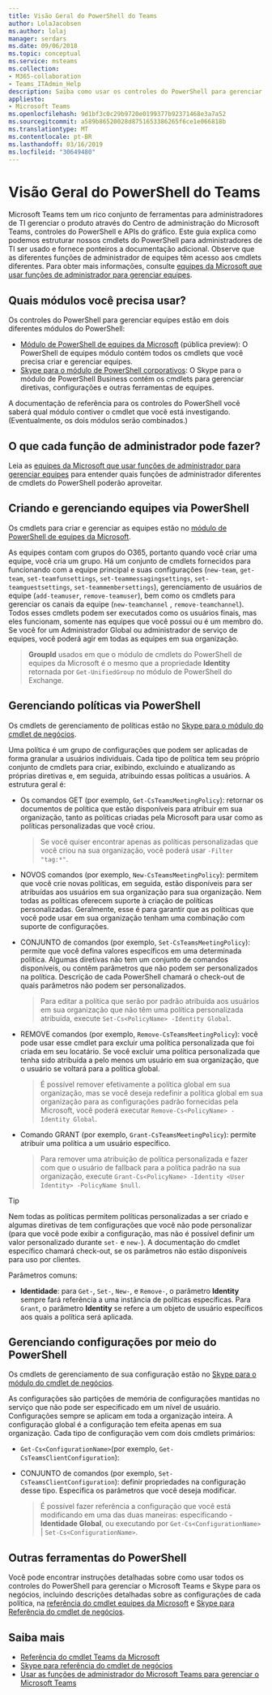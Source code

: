 ```yaml
---
title: Visão Geral do PowerShell do Teams
author: LolaJacobsen
ms.author: lolaj
manager: serdars
ms.date: 09/06/2018
ms.topic: conceptual
ms.service: msteams
ms.collection:
- M365-collaboration
- Teams_ITAdmin_Help
description: Saiba como usar os controles do PowerShell para gerenciar Teams da Microsoft.
appliesto:
- Microsoft Teams
ms.openlocfilehash: 9d1bf3c0c29b9720e0199377b92371468e3a7a52
ms.sourcegitcommit: a589b86520028d8751653386265f6ce1e066818b
ms.translationtype: MT
ms.contentlocale: pt-BR
ms.lasthandoff: 03/16/2019
ms.locfileid: "30649480"
---
```

# <a name="teams-powershell-overview"></a>Visão Geral do PowerShell do Teams

Microsoft Teams tem um rico conjunto de ferramentas para administradores de TI gerenciar o produto através do Centro de administração do Microsoft Teams, controles do PowerShell e APIs do gráfico. Este guia explica como podemos estruturar nossos cmdlets do PowerShell para administradores de TI ser usado e fornece ponteiros a documentação adicional. Observe que as diferentes funções de administrador de equipes têm acesso aos cmdlets diferentes. Para obter mais informações, consulte [equipes da Microsoft que usar funções de administrador para gerenciar equipes](using-admin-roles.md).

## <a name="which-modules-do-you-need-to-use"></a>Quais módulos você precisa usar?

Os controles do PowerShell para gerenciar equipes estão em dois diferentes módulos do PowerShell: 
- [Módulo de PowerShell de equipes da Microsoft](https://www.powershellgallery.com/packages/MicrosoftTeams/0.9.5) (pública preview): O PowerShell de equipes módulo contém todos os cmdlets que você precisa criar e gerenciar equipes.  
- [Skype para o módulo de PowerShell corporativos](https://www.microsoft.com/en-us/download/details.aspx?id=39366): O Skype para o módulo de PowerShell Business contém os cmdlets para gerenciar diretivas, configurações e outras ferramentas de equipes. 

A documentação de referência para os controles do PowerShell você saberá qual módulo contiver o cmdlet que você está investigando. (Eventualmente, os dois módulos serão combinados.)

## <a name="what-can-each-admin-role-do"></a>O que cada função de administrador pode fazer?

Leia as [equipes da Microsoft que usar funções de administrador para gerenciar equipes](using-admin-roles.md) para entender quais funções de administrador diferentes de cmdlets do PowerShell poderão aproveitar.

## <a name="creating-and-managing-teams-via-powershell"></a>Criando e gerenciando equipes via PowerShell

Os cmdlets para criar e gerenciar as equipes estão no [módulo de PowerShell de equipes da Microsoft](https://www.powershellgallery.com/packages/MicrosoftTeams/0.9.3). 

As equipes contam com grupos do O365, portanto quando você criar uma equipe, você cria um grupo. Há um conjunto de cmdlets fornecidos para funcionando com a equipe principal e suas configurações (``new-team``, ``get-team``, ``set-teamfunsettings``, ``set-teammessagingsettings``, ``set-teamguestsettings``, ``set-teammembersettings``), gerenciamento de usuários de equipe (``add-teamuser``, ``remove-teamuser``), bem como os cmdlets para gerenciar os canais da equipe (``new-teamchannel`` , ``remove-teamchannel``). Todos esses cmdlets podem ser executados como os usuários finais, mas eles funcionam, somente nas equipes que você possui ou é um membro do. Se você for um Administrador Global ou administrador de serviço de equipes, você poderá agir em todas as equipes em sua organização.

> **GroupId** usados em que o módulo de cmdlets do PowerShell de equipes da Microsoft é o mesmo que a propriedade **Identity** retornada por ``Get-UnifiedGroup`` no módulo de PowerShell do Exchange.

## <a name="managing-policies-via-powershell"></a>Gerenciando políticas via PowerShell

Os cmdlets de gerenciamento de políticas estão no [Skype para o módulo do cmdlet de negócios](https://www.microsoft.com/en-us/download/details.aspx?id=39366).

Uma política é um grupo de configurações que podem ser aplicadas de forma granular a usuários individuais. Cada tipo de política tem seu próprio conjunto de cmdlets para criar, exibindo, excluindo e atualizando as próprias diretivas e, em seguida, atribuindo essas políticas a usuários. A estrutura geral é:

- Os comandos GET (por exemplo, ``Get-CsTeamsMeetingPolicy``): retornar os documentos de política que estão disponíveis para atribuir em sua organização, tanto as políticas criadas pela Microsoft para usar como as políticas personalizadas que você criou.
   > Se você quiser encontrar apenas as políticas personalizadas que você criou na sua organização, você poderá usar ``-Filter "tag:*"``.

- NOVOS comandos (por exemplo, ``New-CsTeamsMeetingPolicy``): permitem que você crie novas políticas, em seguida, estão disponíveis para ser atribuídas aos usuários em sua organização para sua organização. Nem todas as políticas oferecem suporte à criação de políticas personalizadas. Geralmente, esse é para garantir que as políticas que você pode usar em sua organização tenham uma combinação com suporte de configurações.

- CONJUNTO de comandos (por exemplo, ``Set-CsTeamsMeetingPolicy``): permite que você defina valores específicos em uma determinada política. Algumas diretivas não tem um conjunto de comandos disponíveis, ou contêm parâmetros que não podem ser personalizados na política. Descrição de cada PowerShell chamará o check-out de quais parâmetros não podem ser personalizados. 
   > Para editar a política que serão por padrão atribuída aos usuários em sua organização que não têm uma política personalizada atribuída, execute ``Set-Cs<PolicyName> -Identity Global``.

- REMOVE comandos (por exemplo, ``Remove-CsTeamsMeetingPolicy``): você pode usar esse cmdlet para excluir uma política personalizada que foi criada em seu locatário. Se você excluir uma política personalizada que tenha sido atribuída a pelo menos um usuário em sua organização, que o usuário se voltará para a política global.
   > É possível remover efetivamente a política global em sua organização, mas se você deseja redefinir a política global em sua organização para as configurações padrão fornecidas pela Microsoft, você poderá executar ``Remove-Cs<PolicyName> -Identity Global``.

- Comando GRANT (por exemplo, ``Grant-CsTeamsMeetingPolicy``): permite atribuir uma política a um usuário específico.
   > Para remover uma atribuição de política personalizada e fazer com que o usuário de fallback para a política padrão na sua organização, execute ``Grant-Cs<PolicyName> -Identity <User Identity> -PolicyName $null``.

> [!TIP]
> Nem todas as políticas permitem políticas personalizadas a ser criado e algumas diretivas de tem configurações que você não pode personalizar (para que você pode exibir a configuração, mas não é possível definir um valor personalizado durante ``set-`` e ``new-``). A documentação do cmdlet específico chamará check-out, se os parâmetros não estão disponíveis para uso por clientes.

Parâmetros comuns:

- **Identidade**: para ``Get-``, ``Set-``, ``New-``, e ``Remove-``, o parâmetro **Identity** sempre fará referência a uma instância de políticas específicas. Para ``Grant``, o parâmetro **Identity** se refere a um objeto de usuário específicos aos quais a política será aplicada.

<!--more info here?-->

## <a name="managing-configurations-via-powershell"></a>Gerenciando configurações por meio do PowerShell

Os cmdlets de gerenciamento de sua configuração estão no [Skype para o módulo do cmdlet de negócios](https://www.microsoft.com/en-us/download/details.aspx?id=39366).

As configurações são partições de memória de configurações mantidas no serviço que não pode ser especificado em um nível de usuário. Configurações sempre se aplicam em toda a organização inteira. A configuração global é a configuração tem efeita apenas em sua organização. Cada tipo de configuração vem com dois cmdlets primários:

- ``Get-Cs<ConfigurationName>``(por exemplo, ``Get-CsTeamsClientConfiguration``): 

- CONJUNTO de comandos (por exemplo, ``Set-CsTeamsClientConfiguration``): definir propriedades na configuração desse tipo. Especifica os parâmetros que você deseja modificar.
   > É possível fazer referência a configuração que você está modificando em uma das duas maneiras: especificando -**Identidade Global**, ou executando por ``Get-Cs<ConfigurationName>``  |  ``Set-Cs<ConfigurationName>``.

## <a name="other-powershell-tools"></a>Outras ferramentas do PowerShell

Você pode encontrar instruções detalhadas sobre como usar todos os controles do PowerShell para gerenciar o Microsoft Teams e Skype para os negócios, incluindo descrições detalhadas sobre as configurações de cada política, na [referência do cmdlet equipes da Microsoft](https://docs.microsoft.com/powershell/teams/?view=teams-ps) e [Skype para Referência do cmdlet de negócios](https://docs.microsoft.com/powershell/skype/intro?view=skype-ps).

## <a name="learn-more"></a>Saiba mais

- [Referência do cmdlet Teams da Microsoft](https://docs.microsoft.com/powershell/teams/?view=teams-ps)
- [Skype para referência do cmdlet de negócios](https://docs.microsoft.com/powershell/skype/intro?view=skype-ps)
- [Usar as funções de administrador do Microsoft Teams para gerenciar o Microsoft Teams](using-admin-roles.md)

